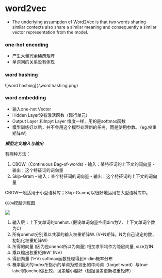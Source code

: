 # word2vec

- The underlying assumption of Word2Vec is that two words sharing similar contexts also share a similar meaning and consequently a similar vector representation from the model.

### one-hot encoding

- 产生大量冗余稀疏矩阵
- 单词间的关系没有体现

### word hashing

![word hashing](.\word hashing.png)



### word embedding

- 输入one-hot Vector
- Hidden Layer没有激活函数（现行单元）
- Output Layer 和Inpyt Layer 维度一样，用的是softmax函数
- 模型训练好以后，并不会用这个模型处理新的任务，而是使用参数。（eg.权重矩阵W）

***模型定义输入与输出***

有两种方法：

1. CBOW（Continuous Bag-of-words)
	\- 输入：某特征词的上下文的词向量
	\- 输出：这个特征词的词向量
2. Skip-Gram
	\- 输入：某个特征词的词向量
	\- 输出：这个特征词的上下文的词向量

CBOW一般适用于小型语料库；Skip-Gram可以很好地运用在大型语料库中。

`CBOW`模型训练图

![](https://www.pianshen.com/images/980/5b69ad9ff59c1ffa446dad43081a25ac.png)

1. 输入层：上下文单词的onehot. (假设单词向量空间dim为V，上下文单词个数为C)
2. 所有onehot分别乘以共享的输入权重矩阵W. (V*N矩阵，N为自己设定的数，初始化权重矩阵W)
3. 所得的向量 (因为是onehot所以为向量) 相加求平均作为隐层向量, size为1N.
4. 乘以输出权重矩阵W’ (NV)
5. 得到向量 (1*V) softmax函数处理得到V-dim概率分布
6. 概率最大的index所指示的单词为预测出的中间词（target word）与true label的onehot做比较，误差越小越好（根据误差更新权重矩阵）



